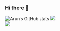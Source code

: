 ### Hi there 👋
![Arun's GitHub stats](https://github-readme-stats-sigma-five.vercel.app/api?username=ajmal276&theme=dark&show_icons=true&count_private=true&include_all_commits=true)
![](https://github-readme-streak-stats.herokuapp.com/?user=arunar1&theme=dark&hide_border=false)<br/>
![](https://github-readme-stats.vercel.app/api/top-langs/?username=arunar1&theme=dark&hide_border=false&include_all_commits=true&count_private=true&layout=compact)

<!--
**ajmal276/ajmal276** is a ✨ _special_ ✨ repository because its `README.md` (this file) appears on your GitHub profile.

Here are some ideas to get you started:

- 🔭 I’m currently working on ...
- 🌱 I’m currently learning ...
- 👯 I’m looking to collaborate on ...
- 🤔 I’m looking for help with ...
- 💬 Ask me about ...
- 📫 How to reach me: ...
- 😄 Pronouns: ...
- ⚡ Fun fact: ...
-->
